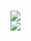 <br> ![](https://komarev.com/ghpvc/?username=goblinbug&color=746D46)
<br><img src="https://i.pinimg.com/originals/48/c2/8b/48c28b0be6165b011a329c2e5ffaaa7e.gif"/>

